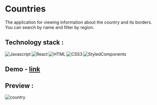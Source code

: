 # Countries

The application for viewing information about the country and its borders. You can search by name and filter by region.

## Technology stack :
<img align="left" alt="Javascript" src="https://img.shields.io/badge/javascript-%23323330.svg?style=for-the-badge&logo=javascript&logoColor=%23F7DF1E"/>
<img align="left" alt="React" src="https://img.shields.io/badge/react-%2320232a.svg?style=for-the-badge&logo=react&logoColor=%2361DAFB"/>
<img align="left" alt="HTML" src="https://img.shields.io/badge/html5-%23E34F26.svg?style=for-the-badge&logo=html5&logoColor=white"/>
<img align="left" alt="CSS3" src="https://img.shields.io/badge/css3-%231572B6.svg?style=for-the-badge&logo=css3&logoColor=white"/>
<img align="left" alt="StyledComponents" src="https://img.shields.io/badge/styled--components-DB7093?style=for-the-badge&logo=styled-components&logoColor=white"/>

<br />

## Demo - <a target="_blank" href="https://goofy-brown-327abc.netlify.app/">link</a>

## Preview :

![country](https://user-images.githubusercontent.com/72716607/192408449-165df5de-c192-483b-a061-76a5f7f51ab9.gif)

